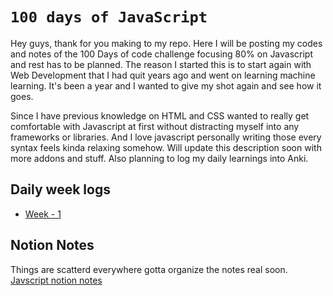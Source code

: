 # ```100 days of JavaScript```

Hey guys, thank for you making to my repo. Here I will be posting my codes and notes of the  100 Days of code challenge focusing 80% on Javascript and rest has to be planned. The reason I started this is to start again with Web Development that I had quit years ago and went on learning machine learning. It's been a year and I wanted to give my shot again and see how it goes. 

Since I have previous knowledge on HTML and CSS wanted to really get comfortable with Javascript at first without distracting myself into any frameworks or libraries. And I love javascript personally writing those every syntax feels kinda relaxing somehow. Will update this description soon with more addons and stuff. Also planning to log my daily learnings into Anki.


## Daily week logs 
- [Week - 1](https://github.com/ashikshafi08/100daysofJS/blob/main/Week_1/Week_1.md)

## Notion Notes 
Things are scatterd everywhere gotta organize the notes real soon. 
[Javscript notion notes](https://www.notion.so/JavaScript-Fundamentals-cac696e1d1034ebc90b68333c6cd53fe)
